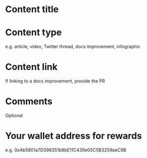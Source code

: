 # Content title
# Content type
e.g. article, video, Twitter thread, docs improvement, infographic
# Content link
If linking to a docs improvement, provide the PR
# Comments
Optional
# Your wallet address for rewards
e.g. 0xAb5801a7D398351b8bE11C439e05C5B3259aeC9B